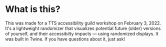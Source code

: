 # What is this?

This was made for a TTS accessibility guild workshop on February 3, 2022. It's a lightweight randomizer that visualizes potential future (older) versions of yourself, and their accessibilty impacts — using randomized displays. It was built in Twine. If you have questions about it, just ask!
